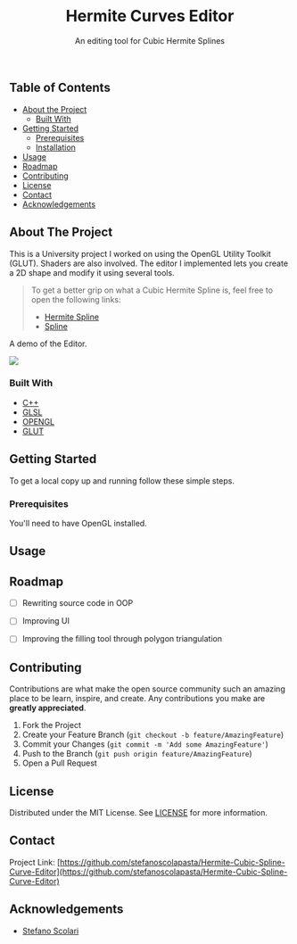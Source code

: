 
<!-- PROJECT LOGO -->
<br />
<p align="center">

  <h1 align="center">Hermite Curves Editor</h1>

  <p align="center">
    An editing tool for Cubic Hermite Splines
    <br />
    <br />
    <br />
  </p>
</p>



<!-- TABLE OF CONTENTS -->
## Table of Contents

* [About the Project](#about-the-project)
  * [Built With](#built-with)
* [Getting Started](#getting-started)
  * [Prerequisites](#prerequisites)
  * [Installation](#installation)
* [Usage](#usage)
* [Roadmap](#roadmap)
* [Contributing](#contributing)
* [License](#license)
* [Contact](#contact)
* [Acknowledgements](#acknowledgements)


<!-- ABOUT THE PROJECT -->
## About The Project

This is a University project I worked on using the OpenGL Utility Toolkit (GLUT). Shaders are also involved. 
The editor I implemented lets you create a 2D shape and modify it using several tools.

> To get a better grip on what a Cubic Hermite Spline is, feel free to open the following links:  
> * [Hermite Spline](https://en.wikipedia.org/wiki/Cubic_Hermite_spline)  
> * [Spline](https://en.wikipedia.org/wiki/Spline_(mathematics))

  
A demo of the Editor. 
  
![](link)

### Built With

* [C++](https://isocpp.org/)
* [GLSL](https://www.khronos.org/opengl/wiki/Core_Language_(GLSL))
* [OPENGL](https://www.opengl.org/)
* [GLUT](https://www.opengl.org/resources/libraries/glut/)



<!-- GETTING STARTED -->
## Getting Started

To get a local copy up and running follow these simple steps.


### Prerequisites

You'll need to have OpenGL installed.


<!-- USAGE EXAMPLES -->
## Usage


<!-- ROADMAP -->
## Roadmap

- [ ] Rewriting source code in OOP
- [ ] Improving UI
- [ ] Improving the filling tool through polygon triangulation



<!-- CONTRIBUTING -->
## Contributing

Contributions are what make the open source community such an amazing place to be learn, inspire, and create. Any contributions you make are **greatly appreciated**.

1. Fork the Project
2. Create your Feature Branch (`git checkout -b feature/AmazingFeature`)
3. Commit your Changes (`git commit -m 'Add some AmazingFeature'`)
4. Push to the Branch (`git push origin feature/AmazingFeature`)
5. Open a Pull Request



<!-- LICENSE -->
## License

Distributed under the MIT License. See [LICENSE](https://github.com/zucchero-sintattico/Jhaturanga/blob/main/LICENSE) for more information.



<!-- CONTACT -->
## Contact


Project Link: [https://github.com/stefanoscolapasta/Hermite-Cubic-Spline-Curve-Editor](https://github.com/stefanoscolapasta/Hermite-Cubic-Spline-Curve-Editor)



<!-- ACKNOWLEDGEMENTS -->
## Acknowledgements

* [Stefano Scolari](https://www.linkedin.com/in/stefano-scolari-7a9440170/)




